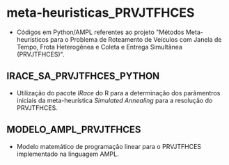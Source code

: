 # meta-heuristicas_PRVJTFHCES
 * Códigos em Python/AMPL referentes ao projeto "Métodos Meta-heurísticos para o Problema de Roteamento de Veículos com Janela de Tempo, Frota Heterogênea e Coleta e Entrega Simultânea (PRVJTFHCES)".

 ## IRACE_SA_PRVJTFHCES_PYTHON

 * Utilização do pacote *IRace* do R para a determinação dos parâmentros iniciais da meta-heurística *Simulated Annealing* para a resolução do PRVJTFHCES.
 
 ## MODELO_AMPL_PRVJTFHCES
 
 * Modelo matemático de programação linear para o PRVJTFHCES implementado na linguagem AMPL.